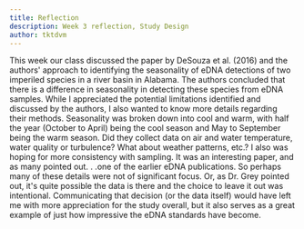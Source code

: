 ```yaml
---
title: Reflection 
description: Week 3 reflection, Study Design
author: tktdvm
---
```

This week our class discussed the paper by DeSouza et al. (2016) and the authors' approach to identifying the seasonality of eDNA detections of two imperiled species in a river basin in Alabama. The authors concluded that there is a difference in seasonality in detecting these species from eDNA samples. While I appreciated the potential limitations identified and discussed by the authors, I also wanted to know more details regarding their methods. Seasonality was broken down into cool and warm, with half the year (October to April) being the cool season and May to September being the warm season. Did they collect data on air and water temperature, water quality or turbulence? What about weather patterns, etc.? I also was hoping for more consistency with sampling. It was an interesting paper, and as many pointed out. . .one of the earlier eDNA publications. So perhaps many of these details were not of significant focus. Or, as Dr. Grey pointed out, it's quite possible the data is there and the choice to leave it out was intentional. Communicating that decision (or the data itself) would have left me with more appreciation for the study overall, but it also serves as a great example of just how impressive the eDNA standards have become.
